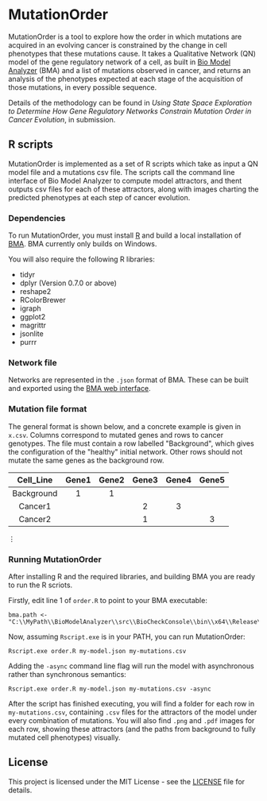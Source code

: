 # MutationOrder

MutationOrder is a tool to explore how the order in which mutations are acquired in an evolving cancer is constrained by the change in cell phenotypes that these mutations cause. 
It takes a Qualitative Network (QN) model of the gene regulatory network of a cell, as built in [Bio Model Analyzer](http://biomodelanalyzer.org/) (BMA) and a list of mutations observed in cancer, and returns an analysis of the phenotypes expected at each stage of the acquisition of those mutations, in every possible sequence. 

Details of the methodology can be found in _Using State Space Exploration to Determine How Gene Regulatory Networks Constrain Mutation Order in Cancer Evolution_, in submission.

## R scripts

MutationOrder is implemented as a set of R scripts which take as input a QN model file and a mutations csv file. The scripts call the command line interface of Bio Model Analyzer to compute model attractors, and thent outputs csv files for each of these attractors, along with images charting the predicted phenotypes at each step of cancer evolution.

### Dependencies

To run MutationOrder, you must install [R](https://www.r-project.org/) and build a local installation of [BMA](https://github.com/Microsoft/BioModelAnalyzer). BMA currently only builds on Windows.

You will also require the following R libraries:

 - tidyr
 - dplyr (Version 0.7.0 or above)
 - reshape2
 - RColorBrewer
 - igraph
 - ggplot2
 - magrittr
 - jsonlite
 - purrr
 
### Network file

Networks are represented in the `.json` format of BMA. These can be built and exported using the [BMA web interface](http://biomodelanalyzer.org/).
 
### Mutation file format

The general format is shown below, and a concrete example is given in `x.csv`.
Columns correspond to mutated genes and rows to cancer genotypes.
The file must contain a row labelled "Background", which gives the configuration of the "healthy" initial network. Other rows should not mutate the same genes as the background row.

**Cell_Line**|**Gene1**|**Gene2**|**Gene3**|**Gene4**|**Gene5**
:-----:|:-----:|:-----:|:-----:|:-----:|:-----:|
Background|1|1| | |
Cancer1| | |2|3|
Cancer2| | |1 | |3
⋮

### Running MutationOrder

After installing R and the required libraries, and building BMA you are ready to run the R scriots.

Firstly, edit line 1 of ``order.R`` to point to your BMA executable:

```
bma.path <- "C:\\MyPath\\BioModelAnalyzer\\src\\BioCheckConsole\\bin\\x64\\Release\\BioCheckConsole.exe"
```

Now, assuming ``Rscript.exe`` is in your PATH, you can run MutationOrder:

```
Rscript.exe order.R my-model.json my-mutations.csv
```

Adding the ``-async`` command line flag will run the model with asynchronous rather than synchronous semantics:

```
Rscript.exe order.R my-model.json my-mutations.csv -async
```

After the script has finished executing, you will find a folder for each row in ``my-mutations.csv``, containing ``.csv`` files for the attractors of the model under every combination of mutations. You will also find ``.png`` and ``.pdf`` images for each row, showing these attractors (and the paths from background to fully mutated cell phenotypes) visually.

## License

This project is licensed under the MIT License - see the [LICENSE](LICENSE) file for details.
